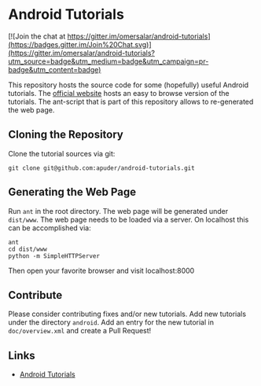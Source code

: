 
Android Tutorials
=================

[![Join the chat at https://gitter.im/omersalar/android-tutorials](https://badges.gitter.im/Join%20Chat.svg)](https://gitter.im/omersalar/android-tutorials?utm_source=badge&utm_medium=badge&utm_campaign=pr-badge&utm_content=badge)

This repository hosts the source code for some (hopefully) useful
Android tutorials. The [official website][Android Tutorials] hosts
an easy to browse version of the tutorials. The ant-script that is part of
this repository allows to re-generated the web page.

Cloning the Repository
----------------------

Clone the tutorial sources via git:

``
git clone git@github.com:apuder/android-tutorials.git
``


Generating the Web Page
-----------------------

Run ``ant`` in the root directory. The web page will be generated under
``dist/www``. The web page needs to be loaded via a server. On localhost
this can be accomplished via:

```
ant
cd dist/www
python -m SimpleHTTPServer
```

Then open your favorite browser and visit localhost:8000


Contribute
----------

Please consider contributing fixes and/or new tutorials. Add new
tutorials under the directory ``android``. Add an entry for the new
tutorial in ``doc/overview.xml`` and create a Pull Request!


Links
-----

* [Android Tutorials][Android Tutorials]

[Android Tutorials]:http://android-tutorials.info/
